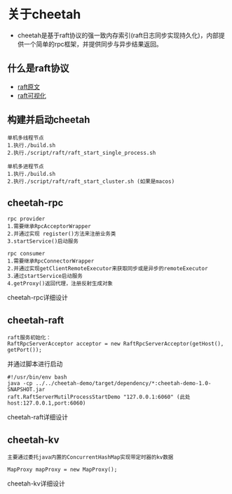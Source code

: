 # 关于cheetah
- cheetah是基于raft协议的强一致内存索引(raft日志同步实现持久化)，内部提供一个简单的rpc框架，并提供同步与异步结果返回。
## 什么是raft协议
- [raft原文](https://pdos.csail.mit.edu/6.824/papers/raft-extended.pdf)
- [raft可视化](http://thesecretlivesofdata.com/raft/)

## 构建并启动cheetah
	单机多线程节点
	1.执行./build.sh
	2.执行./script/raft/raft_start_single_process.sh 
	
	单机多进程节点
	1.执行./build.sh
	2.执行./script/raft/raft_start_cluster.sh (如果是macos)

## cheetah-rpc
	rpc provider
	1.需要继承RpcAcceptorWrapper
	2.并通过实现 register()方法来注册业务类
	3.startService()启动服务
		
	rpc consumer
	1.需要继承RpcConnectorWrapper
	2.并通过实现getClientRemoteExecutor来获取同步或是异步的remoteExecutor
	3.通过startService启动服务
	4.getProxy()返回代理，注册反射生成对象
		
	
   cheetah-rpc详细设计
## cheetah-raft
	raft服务初始化：
	RaftRpcServerAcceptor acceptor = new RaftRpcServerAcceptor(getHost(), getPort());
    

并通过脚本进行启动

	#!/usr/bin/env bash  
	java -cp ../../cheetah-demo/target/dependency/*:cheetah-demo-1.0-SNAPSHOT.jar 	
	raft.RaftServerMutilProcessStartDemo "127.0.0.1:6060" (此处host:127.0.0.1,port:6060)

cheetah-raft详细设计

## cheetah-kv
	主要通过委托java内置的ConcurrentHashMap实现带定时器的kv数据
	
	MapProxy mapProxy = new MapProxy();
		
cheetah-kv详细设计






